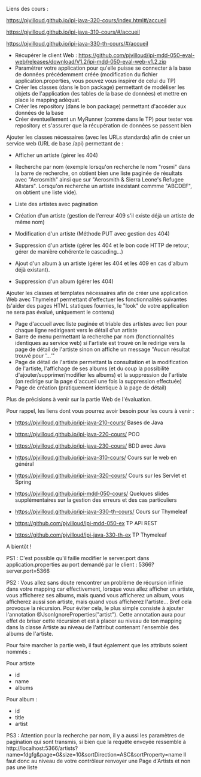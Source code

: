 Liens des cours : 

https://pjvilloud.github.io/ipi-java-320-cours/index.html#/accueil

https://pjvilloud.github.io/ipi-java-310-cours/#/accueil

https://pjvilloud.github.io/ipi-java-330-th-cours/#/accueil

- Récupérer le client Web : https://github.com/pjvilloud/ipi-mdd-050-eval-web/releases/download/V1.2/ipi-mdd-050-eval-web-v1.2.zip
- Paramétrer votre application pour qu'elle puisse se connecter à la base de données précédemment créée (modification du fichier application.properties, vous pouvez vous inspirer de celui du TP)
- Créer les classes (dans le bon package) permettant de modéliser les objets de l'application (les tables de la base de données) et mettre en place le mapping adéquat.
- Créer les repository (dans le bon package) permettant d'accéder aux données de la base
- Créer éventuellement un MyRunner (comme dans le TP) pour tester vos repository et s'assurer que la récupération de données se passent bien

Ajouter les classes nécessaires (avec les URLs standards) afin de créer un service web (URL de base /api) permettant de :
- Afficher un artiste (gérer les 404)
- Recherche par nom (exemple lorsqu'on recherche le nom "rosmi" dans la barre de recherche, on obtient bien une liste paginée de résultats avec "Aerosmith" ainsi que sur "Aerosmith & Sierra Leone's Refugee Allstars". Lorsqu'on recherche un artiste inexistant commme "ABCDEF", on obtient une liste vide).
- Liste des artistes avec pagination
- Création d'un artiste (gestion de l'erreur 409 s'il existe déjà un artiste de même nom)
- Modification d'un artiste (Méthode PUT avec gestion des 404)
- Suppression d'un artiste (gérer les 404 et le bon code HTTP de retour, gérer de manière cohérente le cascading...)

- Ajout d'un album à un artiste (gérer les 404 et les 409 en cas d'album déjà existant).
- Suppression d'un album (gérer les 404)

Ajouter les classes et templates nécessaires afin de créer une application Web avec Thymeleaf permettant d'effectuer les fonctionnalités suivantes (s'aider des pages HTML statiques fournies, le "look" de votre application ne sera pas évalué, uniquement le contenu)
- Page d'accueil avec liste paginée et triable des artistes avec lien pour chaque ligne redirigeant vers le détail d'un artiste
- Barre de menu permettant la recherche par nom (fonctionnalités identiques au service web) si l'artiste est trouvé on le redirige vers la page de détail de l'artiste sinon on affiche un message "Aucun résultat trouvé pour '...'"
- Page de détail de l'artiste permettant la consultation et la modification de l'artiste, l'affichage de ses albums (et du coup la possibilité d'ajouter/supprimer/modifier les albums) et la suppression de l'artiste (on redirige sur la page d'accueil une fois la suppression effectuée)
- Page de création (pratiquement identique à la page de détail)

Plus de précisions à venir sur la partie Web de l'évaluation.

Pour rappel, les liens dont vous pourrez avoir besoin pour les cours à venir :
- https://pjvilloud.github.io/ipi-java-210-cours/ Bases de Java
- https://pjvilloud.github.io/ipi-java-220-cours/ POO
- https://pjvilloud.github.io/ipi-java-230-cours/ BDD avec Java
- https://pjvilloud.github.io/ipi-java-310-cours/ Cours sur le web en général
- https://pjvilloud.github.io/ipi-java-320-cours/ Cours sur les Servlet et Spring
- https://pjvilloud.github.io/ipi-mdd-050-cours/ Quelques slides supplémentaires sur la gestion des erreurs et des cas particuliers
- https://pjvilloud.github.io/ipi-java-330-th-cours/ Cours sur Thymeleaf

- https://github.com/pjvilloud/ipi-mdd-050-ex TP API REST
- https://github.com/pjvilloud/ipi-java-330-th-ex TP Thymeleaf

A bientôt !

PS1 : C'est possible qu'il faille modifier le server.port dans application.properties au port demandé par le client : 5366?
server.port=5366

PS2 : Vous allez sans doute rencontrer un problème de récursion infinie dans votre mapping car effectivement, lorsque vous allez afficher un artiste, vous afficherez ses albums, mais quand vous afficherez un album, vous afficherez aussi son artiste, mais quand vous afficherez l'artiste... Bref cela provoque la récursion. Pour éviter cela, le plus simple consiste à ajouter l'annotation @JsonIgnoreProperties("artist"). Cette annotation aura pour effet de briser cette récursion et est à placer au niveau de ton mapping dans la classe Artiste au niveau de l'attribut contenant l'ensemble des albums de l'artiste.


Pour faire marcher la partie web, il faut également que les attributs soient nommés :


Pour artiste
- id
- name
- albums


Pour album :
- id
- title
- artist

PS3 : Attention pour la recherche par nom, il y a aussi les paramètres de pagination qui sont transmis, si bien que la requête envoyée ressemble à http://localhost:5366/artists?name=fdgfg&page=0&size=10&sortDirection=ASC&sortProperty=name
Il faut donc au niveau de votre contrôleur renvoyer une Page d'Artists et non pas une liste
